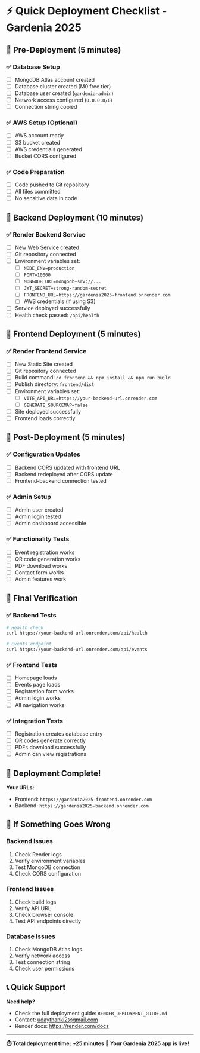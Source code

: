 # ⚡ Quick Deployment Checklist - Gardenia 2025

## 🚀 Pre-Deployment (5 minutes)

### ✅ Database Setup
- [ ] MongoDB Atlas account created
- [ ] Database cluster created (M0 free tier)
- [ ] Database user created (`gardenia-admin`)
- [ ] Network access configured (`0.0.0.0/0`)
- [ ] Connection string copied

### ✅ AWS Setup (Optional)
- [ ] AWS account ready
- [ ] S3 bucket created
- [ ] AWS credentials generated
- [ ] Bucket CORS configured

### ✅ Code Preparation
- [ ] Code pushed to Git repository
- [ ] All files committed
- [ ] No sensitive data in code

## 🎯 Backend Deployment (10 minutes)

### ✅ Render Backend Service
- [ ] New Web Service created
- [ ] Git repository connected
- [ ] Environment variables set:
  - [ ] `NODE_ENV=production`
  - [ ] `PORT=10000`
  - [ ] `MONGODB_URI=mongodb+srv://...`
  - [ ] `JWT_SECRET=strong-random-secret`
  - [ ] `FRONTEND_URL=https://gardenia2025-frontend.onrender.com`
  - [ ] AWS credentials (if using S3)
- [ ] Service deployed successfully
- [ ] Health check passed: `/api/health`

## 🎨 Frontend Deployment (5 minutes)

### ✅ Render Frontend Service
- [ ] New Static Site created
- [ ] Git repository connected
- [ ] Build command: `cd frontend && npm install && npm run build`
- [ ] Publish directory: `frontend/dist`
- [ ] Environment variables set:
  - [ ] `VITE_API_URL=https://your-backend-url.onrender.com`
  - [ ] `GENERATE_SOURCEMAP=false`
- [ ] Site deployed successfully
- [ ] Frontend loads correctly

## 🔄 Post-Deployment (5 minutes)

### ✅ Configuration Updates
- [ ] Backend CORS updated with frontend URL
- [ ] Backend redeployed after CORS update
- [ ] Frontend-backend connection tested

### ✅ Admin Setup
- [ ] Admin user created
- [ ] Admin login tested
- [ ] Admin dashboard accessible

### ✅ Functionality Tests
- [ ] Event registration works
- [ ] QR code generation works
- [ ] PDF download works
- [ ] Contact form works
- [ ] Admin features work

## 🧪 Final Verification

### ✅ Backend Tests
```bash
# Health check
curl https://your-backend-url.onrender.com/api/health

# Events endpoint
curl https://your-backend-url.onrender.com/api/events
```

### ✅ Frontend Tests
- [ ] Homepage loads
- [ ] Events page loads
- [ ] Registration form works
- [ ] Admin login works
- [ ] All navigation works

### ✅ Integration Tests
- [ ] Registration creates database entry
- [ ] QR codes generate correctly
- [ ] PDFs download successfully
- [ ] Admin can view registrations

## 🎉 Deployment Complete!

**Your URLs:**
- Frontend: `https://gardenia2025-frontend.onrender.com`
- Backend: `https://gardenia2025-backend.onrender.com`

## 🚨 If Something Goes Wrong

### Backend Issues
1. Check Render logs
2. Verify environment variables
3. Test MongoDB connection
4. Check CORS configuration

### Frontend Issues
1. Check build logs
2. Verify API URL
3. Check browser console
4. Test API endpoints directly

### Database Issues
1. Check MongoDB Atlas logs
2. Verify network access
3. Test connection string
4. Check user permissions

## 📞 Quick Support

**Need help?**
- Check the full deployment guide: `RENDER_DEPLOYMENT_GUIDE.md`
- Contact: udaythanki2@gmail.com
- Render docs: https://render.com/docs

---

**⏱️ Total deployment time: ~25 minutes**
**🎊 Your Gardenia 2025 app is live!**
